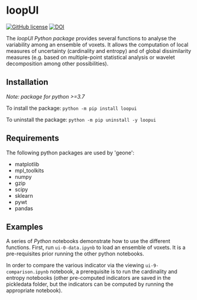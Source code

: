 # loopUI
[![GitHub license](https://img.shields.io/github/license/Naereen/StrapDown.js.svg)](https://github.com/Loop3D/uncertaintyIndicators/blob/master/LICENSE)
[![DOI](https://zenodo.org/badge/377036385.svg)](https://zenodo.org/badge/latestdoi/377036385)

The *loopUI Python package* provides several functions to analyse the variability among an ensemble of voxets. It allows the computation of local measures of uncertainty (cardinality and entropy) and of global dissimilarity measures (e.g. based on multiple-point statistical analysis or wavelet decomposition among other possibilities).


## Installation
*Note: package for python >=3.7*

To install the package: `python -m pip install loopui`

To uninstall the package: `python -m pip uninstall -y loopui`


## Requirements
The following python packages are used by 'geone':
   - matplotlib
   - mpl_toolkits
   - numpy
   - gzip
   - scipy
   - sklearn
   - pywt
   - pandas


## Examples
A series of *Python* notebooks demonstrate how to use the different functions. 
First, run `ui-0-data.ipynb` to load an ensemble of voxets. It is a pre-requisites prior running the other python notebooks. 

In order to compare the various indicator via the viewing `ui-9-comparison.ipynb` notebook, a prerequisite is to run the cardinality and entropy notebooks (other pre-computed indicators are saved in the pickledata folder, but the indicators can be computed by running the appropriate notebook).

